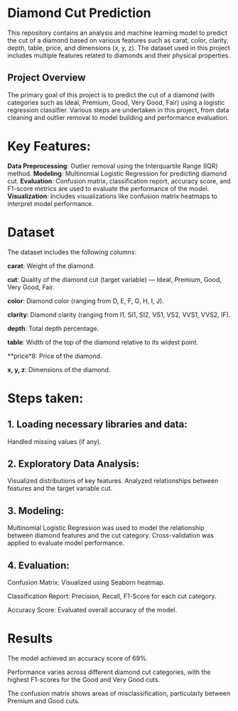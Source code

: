 # Diamond Cut Prediction
This repository contains an analysis and machine learning model to predict the cut of a diamond based on various features such as carat, color, clarity, depth, table, price, and dimensions (x, y, z). The dataset used in this project includes multiple features related to diamonds and their physical properties.


## Project Overview
The primary goal of this project is to predict the cut of a diamond (with categories such as Ideal, Premium, Good, Very Good, Fair) using a logistic regression classifier. Various steps are undertaken in this project, from data cleaning and outlier removal to model building and performance evaluation.

# Key Features:
**Data Preprocessing**: Outlier removal using the Interquartile Range (IQR) method.
**Modeling**: Multinomial Logistic Regression for predicting diamond cut.
**Evaluation**: Confusion matrix, classification report, accuracy score, and F1-score metrics are used to evaluate the performance of the model.
**Visualization**: Includes visualizations like confusion matrix heatmaps to interpret model performance.

# Dataset
The dataset includes the following columns:

**carat**: Weight of the diamond.

**cut**: Quality of the diamond cut (target variable) — Ideal, Premium, Good, Very Good, Fair.

**color**: Diamond color (ranging from D, E, F, G, H, I, J).

**clarity**: Diamond clarity (ranging from I1, SI1, SI2, VS1, VS2, VVS1, VVS2, IF).

**depth**: Total depth percentage.

**table**: Width of the top of the diamond relative to its widest point.

**price*8: Price of the diamond.

**x, y, z**: Dimensions of the diamond.

# Steps taken:
## 1. Loading necessary libraries and data:
Handled missing values (if any).

## 2. Exploratory Data Analysis:
Visualized distributions of key features.
Analyzed relationships between features and the target variable cut.
## 3. Modeling:
Multinomial Logistic Regression was used to model the relationship between diamond features and the cut category.
Cross-validation was applied to evaluate model performance.
## 4. Evaluation:
Confusion Matrix: Visualized using Seaborn heatmap.

Classification Report: Precision, Recall, F1-Score for each cut category.

Accuracy Score: Evaluated overall accuracy of the model.

# Results
The model achieved an accuracy score of 69%.

Performance varies across different diamond cut categories, with the highest F1-scores for the Good and Very Good cuts.

The confusion matrix shows areas of misclassification, particularly between Premium and Good cuts.